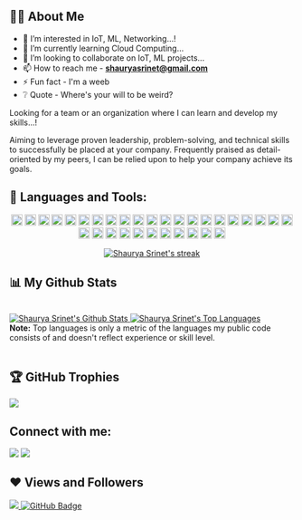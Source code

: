 ## 🙋‍♂️ About Me

- 👀 I’m interested in IoT, ML, Networking...!
- 🌱 I’m currently learning Cloud Computing...
- 🤝 I’m looking to collaborate on IoT, ML projects...
- 📫 How to reach me - **shauryasrinet@gmail.com**
- ⚡ Fun fact - I'm a weeb
- ❔ Quote - Where's your will to be weird?

 
Looking for a team or an organization where I can learn and develop my skills...! 

Aiming to leverage proven leadership, problem-solving, and technical skills to successfully be placed at your company. Frequently praised as detail-oriented by my peers, I can be relied upon to help your company achieve its goals.

 
 
## 🚀 Languages and Tools:

<p align="center">
  <img src="https://img.shields.io/badge/Python-3776AB?style=plastic&logo=python&logoColor=white" height=20>
  <img src="https://img.shields.io/badge/C-00599C?style=plastic&logo=c&logoColor=white" height=20>
  <img src="https://img.shields.io/badge/C%2B%2B-00599C?style=plastic&logo=C%2B%2B&logoColor=white" height=20>
  <img src="https://img.shields.io/badge/Pandas-2C2D72?style=plastic&logo=pandas&logoColor=white" height=20>
  <img src="https://img.shields.io/badge/Jupyter-white?style=plastic&logo=Jupyter&logoColor=orange" height=20>
  <img src="https://img.shields.io/badge/Numpy-%23013243?style=plastic&logo=Numpy&logoColor=white" height=20>
  <img src="https://img.shields.io/badge/HTML5-E95420?style=plastic&logo=html5&logoColor=white" height=20>
  <img src="https://img.shields.io/badge/CSS3-3776AB?style=plastic&logo=css3&logoColor=white" height=20>
  <img src="https://img.shields.io/badge/Javascript-F7DF1E?style=plastic&logo=JavaScript&logoColor=black" height=20>
  <img src="https://img.shields.io/badge/CANVA-%2300C4CC?style=plastic&logo=Canva&logoColor=black" height=20>
  <img src="https://img.shields.io/badge/MySQL-000000?style=plastic&logo=mysql&logoColor=white" height=20>
  <img src="https://img.shields.io/badge/Github-%23121011?style=plastic&logo=github&logoColor=white" height=20>
  <img src="https://img.shields.io/badge/Git-%23121011?style=plastic&logo=Git&logoColor=#F05032" height=20>
  <img src="https://img.shields.io/badge/Visual_Studio_Code-0078D4?style=plastic&logo=visual%20studio%20code&logoColor=white" height=20>
  <img src="https://img.shields.io/badge/PowerBI-F2C811?style=plastic&logo=Power%20BI&logoColor=black" height=20>
  <img src="https://img.shields.io/badge/Tableau-white?style=plastic&logo=Tableau&logoColor=blue" height=20>
  <img src="https://img.shields.io/badge/Anaconda-green?style=plastic&logo=Anaconda&logoColor=white" height=20>
  <img src="https://img.shields.io/badge/OpenCV-27338e?style=plastic&logo=OpenCV&logoColor=white" height=20>
  <img src="https://img.shields.io/badge/SQLite-07405E?style=plastic&logo=sqlite&logoColor=white" height=20>
  <img src="https://img.shields.io/badge/Colab-F9AB00?style=plastic&logo=googlecolab&color=525252" height=20>
  <img src="https://img.shields.io/badge/ScikitLearn-F7931E?style=plastic&logo=scikit-learn&color=525252" height=20>
  <img src="https://img.shields.io/badge/TensorFlow-FF6F00?style=plastic&logo=TensorFlow&color=000000" height=20>
  <img src="https://img.shields.io/badge/Keras-D00000?style=plastic&logo=Keras&color=111111" height=20>
  <img src="https://img.shields.io/badge/R-276DC3?style=plastic&logo=R&logoColor=#276DC3" height=20>
  <img src="https://img.shields.io/badge/Flask-000000?style=plastic&logo=Flask&logoColor=#276DC3" height=20>
  <img src="https://img.shields.io/badge/Node.js-339933?style=plastic&logo=node.js&logoColor=white" height=20>
  <img src="https://img.shields.io/badge/React-61DAFB?style=plastic&logo=react&logoColor=white" height=20>
  <img src="https://img.shields.io/badge/MongoDB-47A248?style=plastic&logo=mongodb&logoColor=white" height=20>
  <img src="https://img.shields.io/badge/PHP-777BB4?style=plastic&logo=php&logoColor=white" height=20>
  <img src="https://img.shields.io/badge/PyCharm-000000?style=plastic&logo=pycharm&logoColor=white" height=20>
  <img src="https://img.shields.io/badge/PyTorch-EE4C2C?style=plastic&logo=pytorch&logoColor=white" height=20>
 <img src="https://img.shields.io/badge/IoT-008CFF?style=plastic&logo=internetofthings&logoColor=white" height=20>

</p>


<p align="center">
  <a href="https://github.com/footcricket05/github-readme-streak-stats">
    <img title="🔥 Get streak stats for your profile at git.io/streak-stats" alt="Shaurya Srinet's streak" src="https://github-readme-streak-stats.herokuapp.com/?user=footcricket05&theme=black-ice&hide_border=true&stroke=0000&background=060A0CD0"/>
  </a>
</p>




## 📊 My Github Stats

<br/>
<a href="https://github.com/footcricket05/github-readme-stats">
  <img alt="Shaurya Srinet's Github Stats" src="https://github-readme-stats.vercel.app/api?username=footcricket05&show_icons=true&count_private=true&theme=react&hide_border=true&bg_color=0D1117" />
</a>
<a href="https://github.com/footcricket05/github-readme-stats">
  <img alt="Shaurya Srinet's Top Languages" src="https://github-readme-stats.vercel.app/api/top-langs/?username=footcricket05&langs_count=8&count_private=true&layout=compact&theme=react&hide_border=true&bg_color=0D1117" />
</a>
<br/>
<b>Note:</b> Top languages is only a metric of the languages my public code consists of and doesn't reflect experience or skill level.
<br/>
<br/>



## 🏆 GitHub Trophies
![](https://github-profile-trophy.vercel.app/?username=footcricket05&margin-w=8&margin-h=4&theme=onedark)



## Connect with me:
<p align="left">
  <a href="https://www.linkedin.com/in/shaurya-srinet/"><img src="https://img.icons8.com/fluent/48/000000/linkedin.png"/></a>
  <a href="https://www.instagram.com/_shaurya_srinet/"><img src="https://img.icons8.com/fluent/48/000000/instagram-new.png"/></a>
</p>



## ❤ Views and Followers
<a href="https://github.com/Meghna-DAS/github-profile-views-counter">
    <img src="https://komarev.com/ghpvc/?username=footcricket05">
</a>
<a href="https://github.com/footcricket05?tab=followers">
    <img src="https://img.shields.io/github/followers/footcricket05?label=Followers&style=social" alt="GitHub Badge">
</a>




